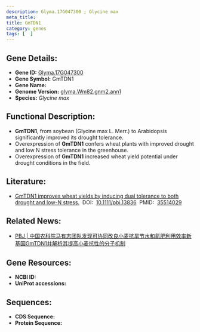 ```yaml
---
description: Glyma.17G047300 ; Glycine max
meta_title:
title: GmTDN1
category: genes
tags: [  ]
---
```


## Gene Details:
- **Gene ID:**	[Glyma.17G047300](https://www.maizegdb.org/gene_center/gene/Glyma.17G047300)
- **Gene Symbol:** GmTDN1
- **Gene Name:** 
- **Genome Version:** [glyma.Wm82.gnm2.ann1]()
- **Species:** *Glycine max*

## Functional Description:
   - **GmTDN1**, from soybean (Glycine max L. Merr.) to Arabidopsis significantly improved its drought tolerance.
   - Overexpression of **GmTDN1** confers wheat plants with improved drought and low N stress tolerance in the greenhouse.
   - Overexpression of **GmTDN1** increased wheat yield potential under drought conditions in the field.

## Literature:
   - [GmTDN1 improves wheat yields by inducing dual tolerance to both drought and low-N stress.]( https://onlinelibrary.wiley.com/doi/full/10.1111/pbi.13836)&nbsp;&nbsp;DOI:&nbsp;&nbsp;[10.1111/pbi.13836](https://onlinelibrary.wiley.com/doi/full/10.1111/pbi.13836)&nbsp;&nbsp;PMID:&nbsp;&nbsp;[35514029](https://pubmed.ncbi.nlm.nih.gov/35514029/)

## Related News:
   - [PBJ | 中国农科院马有志团队发现可协同改良小麦抗旱节水和氮肥利用效率新基因GmTDN1并解析其提高小麦抗性的分子机制](https://mp.weixin.qq.com/s?__biz=Mzg3MDEwNDEyMg==&mid=2247529109&idx=1&sn=81dfa5178d8bc50097b066da6fe611f1&chksm=ce90dfc0f9e756d655a882a223056ee6be9917f2a1b71a1856a9ad14dc1c76b79b7ae37c2cb0&scene=27#wechat_redirect)

## Gene Resources:
- **NCBI ID:** [](https://www.ncbi.nlm.nih.gov/gene/?term=)
- **UniProt accessions:** [](https://www.uniprot.org/uniprotkb//entry)

## Sequences:
- **CDS Sequence:**
- **Protein Sequence:**
